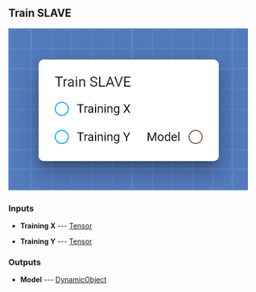 ## Train SLAVE

![Train SLAVE](assets/img/cards/trainSLAVE.png)




### Inputs


* **Training X** --- [Tensor](types/Tensor.html)

  

* **Training Y** --- [Tensor](types/Tensor.html)

  





### Outputs


* **Model** --- [DynamicObject](types/DynamicObject.html)

  





